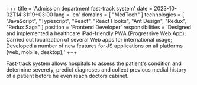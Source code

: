 +++
title = 'Admission department fast-track system'
date = 2023-10-02T14:31:19+03:00
lang = 'en'
domains = [ "MedTech" ]
technologies = [ "JavaScript", "Typescript", "React", "React Hooks", "Ant Design", "Redux", "Redux Saga" ]
position = 'Frontend Developer'
responsibilities = 'Designed and implemented a healthcare iPad-friendly PWA (Progressive Web App); Carried out localization of several Web apps for international usage; Developed a number of new features for JS applications on all platforms (web, mobile, desktop);'
+++

Fast-track system allows hospitals to assess the patient\'s condition and determine severety, predict diagnoses and collect previous medial history of a patient before he even reach doctors cabinet.
